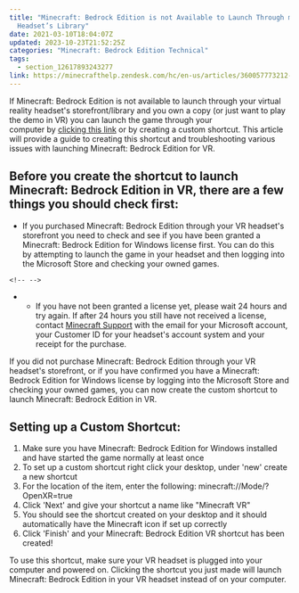 ```yaml
---
title: "Minecraft: Bedrock Edition is not Available to Launch Through my VR
  Headset’s Library"
date: 2021-03-10T18:04:07Z
updated: 2023-10-23T21:52:25Z
categories: "Minecraft: Bedrock Edition Technical"
tags:
  - section_12617893243277
link: https://minecrafthelp.zendesk.com/hc/en-us/articles/360057773212-Minecraft-Bedrock-Edition-is-not-Available-to-Launch-Through-my-VR-Headset-s-Library
---
```


If Minecraft: Bedrock Edition is not available to launch through your virtual reality headset's storefront/library and you own a copy (or just want to play the demo in VR) you can launch the game through your computer by [clicking this link](minecraft://Mode/?OpenXR=true) or by creating a custom shortcut. This article will provide a guide to creating this shortcut and troubleshooting various issues with launching Minecraft: Bedrock Edition for VR. 

## Before you create the shortcut to launch Minecraft: Bedrock Edition in VR, there are a few things you should check first: 

-   If you purchased Minecraft: Bedrock Edition through your VR headset's storefront you need to check and see if you have been granted a Minecraft: Bedrock Edition for Windows license first. You can do this by attempting to launch the game in your headset and then logging into the Microsoft Store and checking your owned games. 

```{=html}
<!-- -->
```
-   -   If you have not been granted a license yet, please wait 24 hours and try again. If after 24 hours you still have not received a license, contact [Minecraft Support](https://aka.ms/Minecraft-Support) with the email for your Microsoft account, your Customer ID for your headset's account system and your receipt for the purchase. 

If you did not purchase Minecraft: Bedrock Edition through your VR headset's storefront, or if you have confirmed you have a Minecraft: Bedrock Edition for Windows license by logging into the Microsoft Store and checking your owned games, you can now create the custom shortcut to launch Minecraft: Bedrock Edition in VR. 

## Setting up a Custom Shortcut: 

1.  Make sure you have Minecraft: Bedrock Edition for Windows installed and have started the game normally at least once
2.  To set up a custom shortcut right click your desktop, under 'new' create a new shortcut 
3.  For the location of the item, enter the following: minecraft://Mode/?OpenXR=true 
4.  Click 'Next' and give your shortcut a name like "Minecraft VR" 
5.  You should see the shortcut created on your desktop and it should automatically have the Minecraft icon if set up correctly 
6.  Click 'Finish' and your Minecraft: Bedrock Edition VR shortcut has been created! 

To use this shortcut, make sure your VR headset is plugged into your computer and powered on. Clicking the shortcut you just made will launch Minecraft: Bedrock Edition in your VR headset instead of on your computer.
